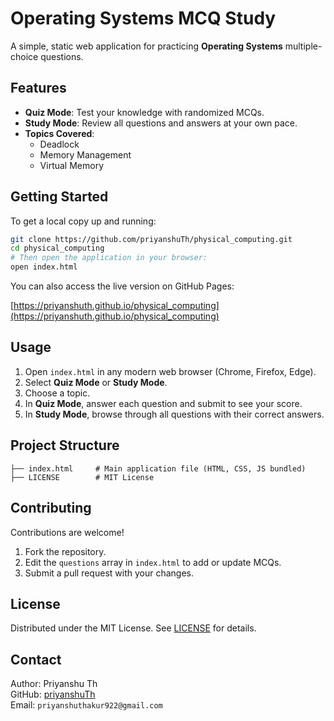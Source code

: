 # Operating Systems MCQ Study

A simple, static web application for practicing **Operating Systems** multiple-choice questions.

## Features

- **Quiz Mode**: Test your knowledge with randomized MCQs.
- **Study Mode**: Review all questions and answers at your own pace.
- **Topics Covered**:
  - Deadlock
  - Memory Management
  - Virtual Memory

## Getting Started

To get a local copy up and running:

```bash
git clone https://github.com/priyanshuTh/physical_computing.git
cd physical_computing
# Then open the application in your browser:
open index.html
```

You can also access the live version on GitHub Pages:

[https://priyanshuth.github.io/physical_computing](https://priyanshuth.github.io/physical_computing)

## Usage

1. Open `index.html` in any modern web browser (Chrome, Firefox, Edge).
2. Select **Quiz Mode** or **Study Mode**.
3. Choose a topic.
4. In **Quiz Mode**, answer each question and submit to see your score.
5. In **Study Mode**, browse through all questions with their correct answers.

## Project Structure

```
├── index.html     # Main application file (HTML, CSS, JS bundled)
├── LICENSE        # MIT License
```

## Contributing

Contributions are welcome!

1. Fork the repository.
2. Edit the `questions` array in `index.html` to add or update MCQs.
3. Submit a pull request with your changes.

## License

Distributed under the MIT License. See [LICENSE](LICENSE) for details.

## Contact

Author: Priyanshu Th  
GitHub: [priyanshuTh](https://github.com/priyanshuTh)  
Email: `priyanshuthakur922@gmail.com`
